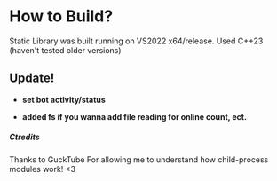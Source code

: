 # How to Build?
Static Library was built running on VS2022 x64/release.
Used C++23 (haven't tested older versions)

## Update!
- **set bot activity/status**

- **added fs if you wanna add file reading for online count, ect.**

##### Ctredits

Thanks to GuckTube For allowing me to understand how child-process modules work! <3

